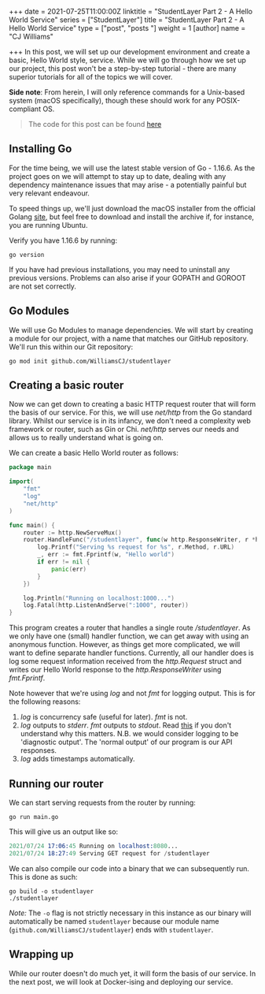 +++
date = 2021-07-25T11:00:00Z
linktitle = "StudentLayer Part 2 - A Hello World Service"
series = ["StudentLayer"]
title = "StudentLayer Part 2 - A Hello World Service"
type = ["post", "posts  "]
weight = 1
[author]
name = "CJ Williams"

+++
In this post, we will set up our development environment and create a basic, Hello World style, service. While we will go through how we set up our project, this post won't be a step-by-step tutorial - there are many superior tutorials for all of the topics we will cover. 

**Side note**: From herein, I will only reference commands for a Unix-based system (macOS specifically), though these should work for any POSIX-compliant OS.

> The code for this post can be found [here](https://github.com/WilliamsCJ/studentlayer/commit/644ce50a7eae09baad14a5035a8f59b2dfc07e08)

## Installing Go

For the time being, we will use the latest stable version of Go - 1.16.6. As the project goes on we will attempt to stay up to date, dealing with any dependency maintenance issues that may arise - a potentially painful but very relevant endeavour.

To speed things up, we'll just download the macOS installer from the official Golang [site](https://golang.org/dl/),
but feel free to download and install the archive if, for instance, you are running Ubuntu.

Verify you have 1.16.6 by running:

```shell
go version
```

If you have had previous installations, you may need to uninstall any previous versions. Problems can also arise if your GOPATH and GOROOT are not set correctly.

## Go Modules

We will use Go Modules to manage dependencies. We will start by creating a module for our project, with a name that
matches our GitHub repository. We'll run this within our Git repository:

```shell
go mod init github.com/WilliamsCJ/studentlayer
```

## Creating a basic router

Now we can get down to creating a basic HTTP request router that will form the basis of our service. For this, we will use _net/http_ from the Go standard library. Whilst our service is in its infancy, we don't need a complexity web framework or router, such as Gin or Chi. _net/http_ serves our needs and allows us to really understand what is going on.

We can create a basic Hello World router as follows:

```go
package main

import(
	"fmt"
	"log"
	"net/http"
)

func main() {
	router := http.NewServeMux()
	router.HandleFunc("/studentlayer", func(w http.ResponseWriter, r *http.Request) {
		log.Printf("Serving %s request for %s", r.Method, r.URL)
		_, err := fmt.Fprintf(w, "Hello world")
		if err != nil {
			panic(err)
		}
	})

	log.Println("Running on localhost:1000...")
	log.Fatal(http.ListenAndServe(":1000", router))
}
```

This program creates a router that handles a single route _/studentlayer_. As we only have one (small) handler function, we can get away with using an anonymous function. However, as things get more complicated, we will want to define separate handler functions. Currently, all our handler does is log some request information received from the _http.Request_ struct and writes our Hello World response to the _http.ResponseWriter_ using _fmt.Fprintf_. 

Note however that we're using _log_ and not _fmt_ for logging output. This is for the following reasons:

1. _log_ is concurrency safe (useful for later). _fmt_ is not.
2. _log_ outputs to _stderr_. _fmt_ outputs to _stdout_. Read [this](https://www.gnu.org/software/libc/manual/html_node/Standard-Streams.html) if you don't understand why this matters. N.B. we would consider logging to be 'diagnostic output'. The 'normal output' of our program is our API responses.
3. _log_ adds timestamps automatically.

## Running our router

We can start serving requests from the router by running:

    go run main.go

This will give us an output like so:

```s
2021/07/24 17:06:45 Running on localhost:8080...
2021/07/24 18:27:49 Serving GET request for /studentlayer
```

We can also compile our code into a binary that we can subsequently run. This is done as such:

    go build -o studentlayer
    ./studentlayer

_Note:_ The `-o` flag is not strictly necessary in this instance as our binary will automatically be named `studentlayer` because our module name (`github.com/WilliamsCJ/studentlayer`) ends with `studentlayer`.

## Wrapping up

While our router doesn't do much yet, it will form the basis of our service. In the next post, we will look at Docker-ising and deploying our service.